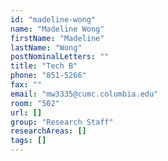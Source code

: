 ```yaml
---
id: "madeline-wong"
name: "Madeline Wong"
firstName: "Madeline"
lastName: "Wong"
postNominalLetters: ""
title: "Tech B"
phone: "851-5266"
fax: ""
email: "mw3335@cumc.columbia.edu"
room: "502"
url: []
group: "Research Staff"
researchAreas: []
tags: []
---
```

